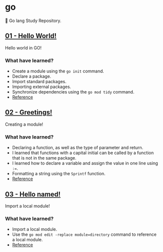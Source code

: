 # go

🐨 Go lang Study Repository.

## [01 - Hello World!](https://github.com/koffelab/go/tree/main/hello)

Hello world in GO!

### What have learned?

- Create a module using the `go init` command.
- Declare a package.
- Import standard packages.
- Importing external packages.
- Synchronize dependencies using the `go mod tidy` command.
- [Reference](https://go.dev/doc/tutorial/getting-started)

## [02 - Greetings!](https://github.com/koffelab/go/tree/main/greetings)

Creating a module!

### What have learned?

- Declaring a function, as well as the type of parameter and return.
- I learned that functions with a capital initial can be called by a function that is not in the same package.
- I learned how to declare a variable and assign the value in one line using `:=`.
- Formatting a string using the `Sprintf` function.
- [Reference](https://go.dev/doc/tutorial/create-module)

## [03 - Hello named!](https://github.com/koffelab/go/tree/main/hello-named)

Import a local module!

### What have learned?

- Import a local module.
- Use the `go mod edit -replace module=directory` command to reference a local module.
- [Reference](https://go.dev/doc/tutorial/call-module-code)
